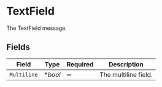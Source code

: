 # TextField

The TextField message.


## Fields

| Field                | Type                 | Required             | Description          |
| -------------------- | -------------------- | -------------------- | -------------------- |
| `Multiline`          | **bool*              | :heavy_minus_sign:   | The multiline field. |